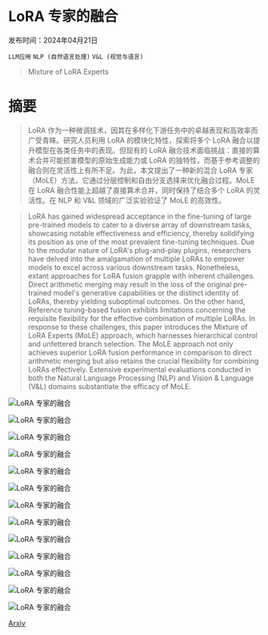 # LoRA 专家的融合

发布时间：2024年04月21日

`LLM应用` `NLP (自然语言处理)` `V&L (视觉与语言)`

> Mixture of LoRA Experts

# 摘要

> LoRA 作为一种微调技术，因其在多样化下游任务中的卓越表现和高效率而广受青睐。研究人员利用 LoRA 的模块化特性，探索将多个 LoRA 融合以提升模型在各类任务中的表现。但现有的 LoRA 融合技术面临挑战：直接的算术合并可能损害模型的原始生成能力或 LoRA 的独特性，而基于参考调整的融合则在灵活性上有所不足。为此，本文提出了一种新的混合 LoRA 专家（MoLE）方法，它通过分层控制和自由分支选择来优化融合过程。MoLE 在 LoRA 融合性能上超越了直接算术合并，同时保持了结合多个 LoRA 的灵活性。在 NLP 和 V&L 领域的广泛实验验证了 MoLE 的高效性。

> LoRA has gained widespread acceptance in the fine-tuning of large pre-trained models to cater to a diverse array of downstream tasks, showcasing notable effectiveness and efficiency, thereby solidifying its position as one of the most prevalent fine-tuning techniques. Due to the modular nature of LoRA's plug-and-play plugins, researchers have delved into the amalgamation of multiple LoRAs to empower models to excel across various downstream tasks. Nonetheless, extant approaches for LoRA fusion grapple with inherent challenges. Direct arithmetic merging may result in the loss of the original pre-trained model's generative capabilities or the distinct identity of LoRAs, thereby yielding suboptimal outcomes. On the other hand, Reference tuning-based fusion exhibits limitations concerning the requisite flexibility for the effective combination of multiple LoRAs. In response to these challenges, this paper introduces the Mixture of LoRA Experts (MoLE) approach, which harnesses hierarchical control and unfettered branch selection. The MoLE approach not only achieves superior LoRA fusion performance in comparison to direct arithmetic merging but also retains the crucial flexibility for combining LoRAs effectively. Extensive experimental evaluations conducted in both the Natural Language Processing (NLP) and Vision & Language (V&L) domains substantiate the efficacy of MoLE.

![LoRA 专家的融合](../../../paper_images/2404.13628/x1.png)

![LoRA 专家的融合](../../../paper_images/2404.13628/x2.png)

![LoRA 专家的融合](../../../paper_images/2404.13628/x3.png)

![LoRA 专家的融合](../../../paper_images/2404.13628/x4.png)

![LoRA 专家的融合](../../../paper_images/2404.13628/gating_imbalance_compare.png)

![LoRA 专家的融合](../../../paper_images/2404.13628/gating_imbalance_bar_compare.png)

![LoRA 专家的融合](../../../paper_images/2404.13628/x5.png)

![LoRA 专家的融合](../../../paper_images/2404.13628/NLP_gating_div_vis.png)

![LoRA 专家的融合](../../../paper_images/2404.13628/VL_gating_div_vis.png)

![LoRA 专家的融合](../../../paper_images/2404.13628/x6.png)

![LoRA 专家的融合](../../../paper_images/2404.13628/x7.png)

![LoRA 专家的融合](../../../paper_images/2404.13628/x8.png)

![LoRA 专家的融合](../../../paper_images/2404.13628/x9.png)

[Arxiv](https://arxiv.org/abs/2404.13628)